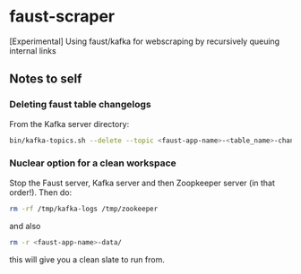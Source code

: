 # faust-scraper
[Experimental] Using faust/kafka for webscraping by recursively queuing internal links



## Notes to self

### Deleting faust table changelogs

From the Kafka server directory:

```bash
bin/kafka-topics.sh --delete --topic <faust-app-name>-<table_name>-changelog --bootstrap-servelocalhost:9092
```

### Nuclear option for a clean workspace

Stop the Faust server, Kafka server and then Zoopkeeper server (in that order!). Then do:

```bash
rm -rf /tmp/kafka-logs /tmp/zookeeper
```

and also

```bash
rm -r <faust-app-name>-data/
```

this will give you a clean slate to run from.
